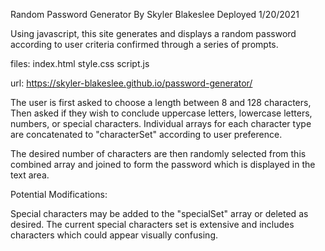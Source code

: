 Random Password Generator
By Skyler Blakeslee
Deployed 1/20/2021


Using javascript, this site generates and displays a random password according to user criteria confirmed through a series of prompts.

files:
index.html
style.css
script.js

url:
https://skyler-blakeslee.github.io/password-generator/

The user is first asked to choose a length between 8 and 128 characters, Then asked if they wish to conclude uppercase letters, lowercase letters, numbers, or special characters. Individual arrays for each character type are concatenated to "characterSet" according to user preference. 

The desired number of characters are then randomly selected from this combined array and joined to form the password which is displayed in the text area.

Potential Modifications:

Special characters may be added to the "specialSet" array or deleted as desired. The current special characters set is extensive and includes characters which could appear visually confusing.

